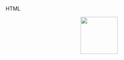 

<!--
**Maria-05-12/Maria-05-12** is a ✨ _special_ ✨ repository because its `README.md` (this file) appears on your GitHub profile.


-->
HTML
 <div id = "header" align = "center">
   <img src = "https://giphy.com/gifs/chuber-qa-quality-assurance-l0K4n42JVSqqUvAQg" width = "100" />
  </div>   
   
